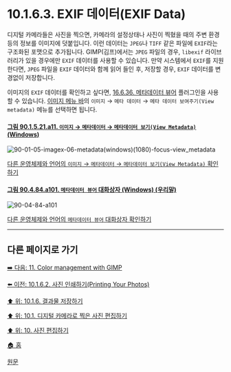 # 10.1.6.3. EXIF 데이터(EXIF Data)
디지털 카메라들은 사진을 찍으면, 카메라의 설정상태나 사진이 찍혔을 때의 주변 환경 등의 정보를 이미지에 덧붙입니다. 이런 데이터는 `JPEG`나 `TIFF` 같은 파일에 `EXIF`라는 구조화된 포맷으로 추가됩니다. GIMP(김프)에서는 `JPEG` 파일의 경우, `libexif` 라이브러리가 있을 경우에만 `EXIF` 데이터를 사용할 수 있습니다. 만약 시스템에서 `EXIF`를 지원한다면, `JPEG` 파일을 `EXIF` 데이터와 함께 읽어 들인 후, 저장할 경우, `EXIF` 데이터를 변경없이 저장합니다.

이미지의 `EXIF` 데이터를 확인하고 싶다면, [16.6.36. 메타데이터 뷰어](./16-06-36-metadata-viewer.md) 플러그인을 사용할 수 있습니다. [이미지 메뉴 바](./03-02-02-02-image-menu.md)의 `이미지` → `메타 데이터` → `메타 데이터 보여주기(View metadata)` 메뉴를 선택하면 됩니다.

<a id="90-01-05-21-a11"></a>

#### [그림 90.1.5.21.a11. `이미지` → `메타데이터` → `메타데이터 보기(View Metadata)` (Windows)](./90-01-05-21-metadata.md#90-01-05-21-a11)
![90-01-05-imagex-06-metadata(windows)(1080)-focus-view_metadata](https://github.com/wonder13662/gimp/assets/15767104/b06cc44c-29f6-4487-ba67-807c57559ec7)

[다른 운영체제와 언어의 `이미지` → `메타데이터` → `메타데이터 보기(View Metadata)` 확인하기](./90-01-05-21-metadata.md#90-01-05-21-a12)

<a id="90-04-84-a101"></a>

#### [그림 90.4.84.a101. `메타데이터 뷰어` 대화상자 (Windows) (우리말)](./90-04-84-metadata_viewer.md#90-04-84-a101)
![90-04-84-a101](https://github.com/wonder13662/gimp/assets/15767104/c01c2215-b9e4-4347-b445-74cd53be7911)

[다른 운영체제와 언어의 `메타데이터 뷰어` 대화상자 확인하기](./90-04-84-metadata_viewer.md#90-04-84-a102)

***

## 다른 페이지로 가기

[➡️ 다음: 11. Color management with GIMP](./11-00-color-management-with-gimp.md)

[⬅️ 이전: 10.1.6.2. 사진 인쇄하기(Printing Your Photos)](./10-01-06-02-printing_your_photos.md)

[⬆️ 위: 10.1.6. 결과물 저장하기](./10-01-06-00-saving_your_results.md)

[⬆️ 위: 10.1. 디지털 카메라로 찍은 사진 편집하기](./10-01-00-working-with-digital-camera-photos.md)

[⬆️ 위: 10. 사진 편집하기](./10-00-enhancing-photographs.md)

[🏠 홈](./00-home.md)

[원문](https://docs.gimp.org/2.10/ko/gimp-imaging-photos.html#gimp-using-photography-exif)
